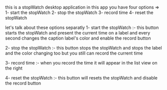 this is a stopWatch desktop application
in this app you have four options =>
1- start the stopWatch
2- stop the stopWatch
3- record time 
4- reset the stopWatch

let's talk about these options separatly
1- start the stopWatch :- 
this button starts the stopWatch and present the current time on a label and every second changes the caption label's color and enable the record button

2- stop the stopWatch :-
this button stops the stopWatch and stops the label and the color changing too but you still can record the current time

3- record time :- 
when you record the time it will appear in the list view on the right 

4- reset the stopWatch :- 
this button will resets the stopWatch and disable the record button 

